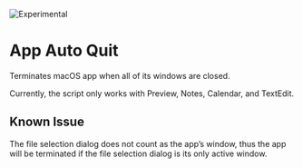 ![Experimental](https://img.shields.io/badge/-experimental-blueviolet)

# App Auto Quit

Terminates macOS app when all of its windows are closed.

Currently, the script only works with Preview, Notes, Calendar, and TextEdit.

## Known Issue

The file selection dialog does not count as the app’s window, thus the app will be terminated if the file selection dialog is its only active window.
